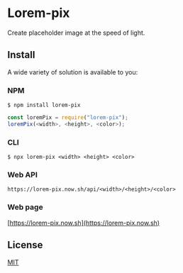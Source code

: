 # Lorem-pix

Create placeholder image at the speed of light.

## Install

A wide variety of solution is available to you:

### NPM

    $ npm install lorem-pix

```js
const loremPix = require("lorem-pix");
loremPix(<width>, <height>, <color>);
```

### CLI

    $ npx lorem-pix <width> <height> <color>

### Web API

    https://lorem-pix.now.sh/api/<width>/<height>/<color>

### Web page

[https://lorem-pix.now.sh](https://lorem-pix.now.sh)

## License

[MIT](license)
